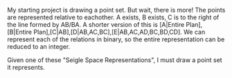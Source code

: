 My starting project is drawing a point set. But wait, there is more! The points are represented relative to eachother. A exists, B exists, C is to the right of the line formed by AB/BA. A shorter version of this is [A|Entire Plan],[B|Entire Plan],[C|AB],[D|AB,AC,BC],[E|AB,AC,AD,BC,BD,CD]. We can represent each of the relations in binary, so the entire representation can be reduced to an integer.

Given one of these "Seigle Space Representations", I must draw a point set it represents.
